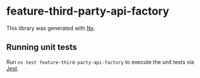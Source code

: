 # feature-third-party-api-factory

This library was generated with [Nx](https://nx.dev).

## Running unit tests

Run `nx test feature-third-party-api-factory` to execute the unit tests via [Jest](https://jestjs.io).
